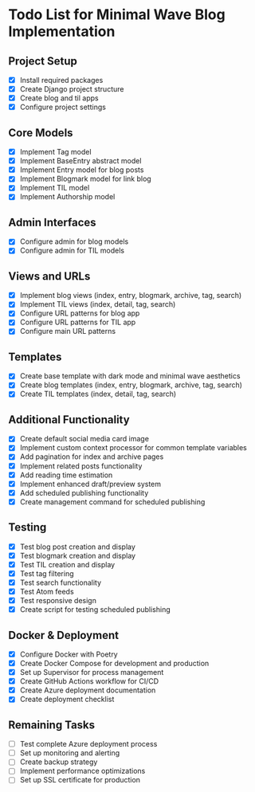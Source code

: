 # Todo List for Minimal Wave Blog Implementation

## Project Setup
- [x] Install required packages
- [x] Create Django project structure
- [x] Create blog and til apps
- [x] Configure project settings

## Core Models
- [x] Implement Tag model
- [x] Implement BaseEntry abstract model
- [x] Implement Entry model for blog posts
- [x] Implement Blogmark model for link blog
- [x] Implement TIL model
- [x] Implement Authorship model

## Admin Interfaces
- [x] Configure admin for blog models
- [x] Configure admin for TIL models

## Views and URLs
- [x] Implement blog views (index, entry, blogmark, archive, tag, search)
- [x] Implement TIL views (index, detail, tag, search)
- [x] Configure URL patterns for blog app
- [x] Configure URL patterns for TIL app
- [x] Configure main URL patterns

## Templates
- [x] Create base template with dark mode and minimal wave aesthetics
- [x] Create blog templates (index, entry, blogmark, archive, tag, search)
- [x] Create TIL templates (index, detail, tag, search)

## Additional Functionality
- [x] Create default social media card image
- [x] Implement custom context processor for common template variables
- [x] Add pagination for index and archive pages
- [x] Implement related posts functionality
- [x] Add reading time estimation
- [x] Implement enhanced draft/preview system
- [x] Add scheduled publishing functionality
- [x] Create management command for scheduled publishing

## Testing
- [x] Test blog post creation and display
- [x] Test blogmark creation and display
- [x] Test TIL creation and display
- [x] Test tag filtering
- [x] Test search functionality
- [x] Test Atom feeds
- [x] Test responsive design
- [x] Create script for testing scheduled publishing

## Docker & Deployment
- [x] Configure Docker with Poetry
- [x] Create Docker Compose for development and production
- [x] Set up Supervisor for process management
- [x] Create GitHub Actions workflow for CI/CD
- [x] Create Azure deployment documentation
- [x] Create deployment checklist

## Remaining Tasks
- [ ] Test complete Azure deployment process
- [ ] Set up monitoring and alerting
- [ ] Create backup strategy
- [ ] Implement performance optimizations
- [ ] Set up SSL certificate for production
